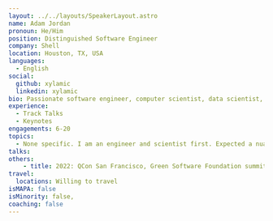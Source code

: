 ```yaml
---
layout: ../../layouts/SpeakerLayout.astro
name: Adam Jordan
pronoun: He/Him
position: Distinguished Software Engineer
company: Shell
location: Houston, TX, USA
languages:
  - English
social:
  github: xylamic
  linkedin: xylamic
bio: Passionate software engineer, computer scientist, data scientist, and application security expert. 20+ years delivering software solutions across a wide variety of business domains. A strong advocate for sustainable software solutions that are aligned to the global agenda. Outside of the office, I’m a father of 6 (soon to be 7) kids. Technology and family can describe my life 24/7.
experience:
  - Track Talks
  - Keynotes
engagements: 6-20
topics:
  - None specific. I am an engineer and scientist first. Expected a nuanced and practical conversation based on a structured vision.
talks:
others:
    - title: 2022: QCon San Francisco, Green Software Foundation summit
travel:
  locations: Willing to travel 
isMAPA: false
isMinority: false,
coaching: false
---
```

